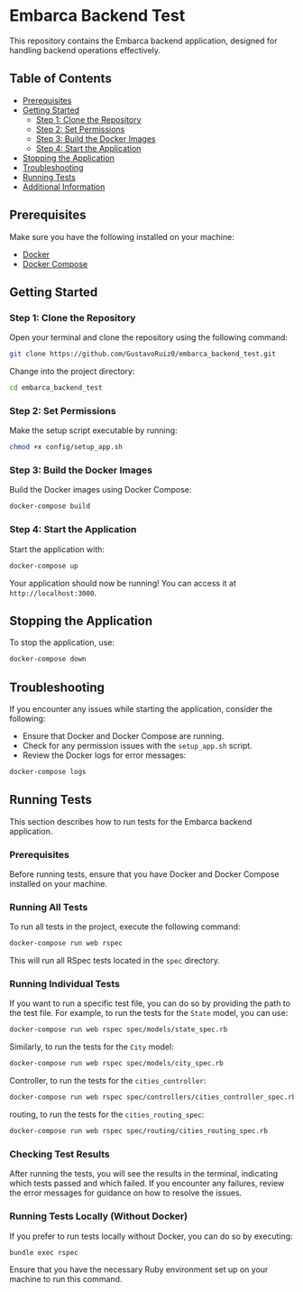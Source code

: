 
# Embarca Backend Test

This repository contains the Embarca backend application, designed for handling backend operations effectively.

## Table of Contents

- [Prerequisites](#prerequisites)
- [Getting Started](#getting-started)
  - [Step 1: Clone the Repository](#step-1-clone-the-repository)
  - [Step 2: Set Permissions](#step-2-set-permissions)
  - [Step 3: Build the Docker Images](#step-3-build-the-docker-images)
  - [Step 4: Start the Application](#step-4-start-the-application)
- [Stopping the Application](#stopping-the-application)
- [Troubleshooting](#troubleshooting)
- [Running Tests](#running-tests)
- [Additional Information](#additional-information)

## Prerequisites

Make sure you have the following installed on your machine:

- [Docker](https://docs.docker.com/get-docker/)
- [Docker Compose](https://docs.docker.com/compose/install/)

## Getting Started

### Step 1: Clone the Repository

Open your terminal and clone the repository using the following command:

```bash
git clone https://github.com/GustavoRuiz0/embarca_backend_test.git
```

Change into the project directory:

```bash
cd embarca_backend_test
```

### Step 2: Set Permissions

Make the setup script executable by running:

```bash
chmod +x config/setup_app.sh
```

### Step 3: Build the Docker Images

Build the Docker images using Docker Compose:

```bash
docker-compose build
```

### Step 4: Start the Application

Start the application with:

```bash
docker-compose up
```

Your application should now be running! You can access it at `http://localhost:3000`.

## Stopping the Application

To stop the application, use:

```bash
docker-compose down
```

## Troubleshooting

If you encounter any issues while starting the application, consider the following:

- Ensure that Docker and Docker Compose are running.
- Check for any permission issues with the `setup_app.sh` script.
- Review the Docker logs for error messages:

```bash
docker-compose logs
```

## Running Tests

This section describes how to run tests for the Embarca backend application.

### Prerequisites

Before running tests, ensure that you have Docker and Docker Compose installed on your machine.

### Running All Tests

To run all tests in the project, execute the following command:

```bash
docker-compose run web rspec
```

This will run all RSpec tests located in the `spec` directory.

### Running Individual Tests

If you want to run a specific test file, you can do so by providing the path to the test file. For example, to run the tests for the `State` model, you can use:

```bash
docker-compose run web rspec spec/models/state_spec.rb
```

Similarly, to run the tests for the `City` model:

```bash
docker-compose run web rspec spec/models/city_spec.rb
```

Controller, to run the tests for the `cities_controller`:

```bash
docker-compose run web rspec spec/controllers/cities_controller_spec.rb
```

routing, to run the tests for the  `cities_routing_spec`:

```bash
docker-compose run web rspec spec/routing/cities_routing_spec.rb
```

### Checking Test Results

After running the tests, you will see the results in the terminal, indicating which tests passed and which failed. If you encounter any failures, review the error messages for guidance on how to resolve the issues.

### Running Tests Locally (Without Docker)

If you prefer to run tests locally without Docker, you can do so by executing:

```bash
bundle exec rspec
```

Ensure that you have the necessary Ruby environment set up on your machine to run this command.

